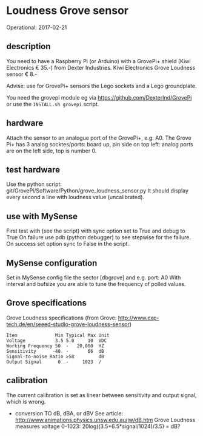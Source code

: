 # Loudness Grove sensor
Operational: 2017-02-21

## description
You need to have a Raspberry Pi (or Arduino) with a GrovePi+ shield (Kiwi Electronics € 35.-) from Dexter Industries.
Kiwi Electronics Grove Loudness sensor € 8.-

Advise: use for GrovePi+ sensors the Lego sockets and a Lego groundplate.

You need the grovepi module eg via https://github.com/DexterInd/GrovePi
or use the `INSTALL.sh grovepi` script.

## hardware
Attach the sensor to an analogue port of the GrovePi+, e.g. A0.
The Grove Pi+ has 3 analog socktes/ports: board up, pin side on top left: analog ports are on the left side, top is number 0.

## test hardware
Use the python script: git/GrovePi/Software/Python/grove_loudness_sensor.py
It should display every second a line with loudness value (uncalibrated).

## use with MySense
First test with (see the script) with sync option set to True and debug to True
On failure use pdb (python debugger) to see stepwise for the failure.
On success set option sync to False in the script.

## MySense configuration
Set in MySense config file the sector [dbgrove] and e.g. port: A0
With interval and bufsize you are able to tune the frequency of polled values.

## Grove specifications
Grove Loudness specifications (from Grove: http://www.exp-tech.de/en/seeed-studio-grove-loudness-sensor)
```
Item              Min Typical Max Unit 
Voltage           3.5 5.0     10  VDC 
Working Frequency 50  -   20,000  HZ 
Sensitivity      -48  -       66  dB 
Signal-to-noise Ratio >58         dB 
Output Signal      0  -     1023  /
```
## calibration
The current calibration is set as linear between sensitivity and output signal, which is wrong.

* conversion TO dB, dBA, or dBV
See article: http://www.animations.physics.unsw.edu.au/jw/dB.htm
Grove Loudness measures voltage 0-1023: 20log((3.5+6.5*signal/1024)/3.5) = dB?
